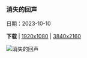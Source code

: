 ### 消失的回声

日期：2023-10-10

**下载**  |  [1920x1080](https://cn.bing.com/th?id=OHR.JohnDayFossil_ZH-CN6265838332_1920x1080.jpg)  |  [3840x2160](https://cn.bing.com/th?id=OHR.JohnDayFossil_ZH-CN6265838332_UHD.jpg)

![消失的回声](https://cn.bing.com/th?id=OHR.JohnDayFossil_ZH-CN6265838332_1920x1080.jpg "约翰迪化石床国家纪念地中的彩绘山，俄勒冈州，美国 (© Ben Herndon/Tandem Stills + Motion)")


